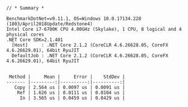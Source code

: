 
	// * Summary *

	BenchmarkDotNet=v0.11.1, OS=Windows 10.0.17134.228 (1803/April2018Update/Redstone4)
	Intel Core i7-6700K CPU 4.00GHz (Skylake), 1 CPU, 8 logical and 4 physical cores
	.NET Core SDK=2.1.401
	  [Host]     : .NET Core 2.1.2 (CoreCLR 4.6.26628.05, CoreFX 4.6.26629.01), 64bit RyuJIT
	  DefaultJob : .NET Core 2.1.2 (CoreCLR 4.6.26628.05, CoreFX 4.6.26629.01), 64bit RyuJIT


	 Method |     Mean |     Error |    StdDev |
	------- |---------:|----------:|----------:|
	   Copy | 2.564 us | 0.0097 us | 0.0091 us |
	    Ref | 1.626 us | 0.0111 us | 0.0104 us |
	     In | 3.565 us | 0.0459 us | 0.0429 us |
